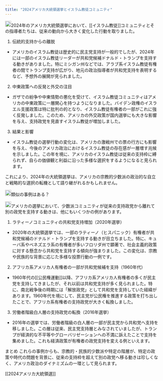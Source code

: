 ```yaml
---
title: "2024アメリカ大統領選挙とイスラム教徒コミュニティ"
---
```


<img src='https://scrapbox.io/api/pages/nishio/gpt/icon' alt='gpt.icon' height="19.5"/>2024年のアメリカ大統領選挙において、[[イスラム教徒]]コミュニティとその指導者たちは、従来の動向から大きく変化した行動を取りました。

1. 伝統的支持からの離脱
- アメリカのイスラム教徒は歴史的に民主党支持が一般的でしたが、2024年には一部のイスラム教徒リーダーが共和党候補ドナルド・トランプを支持する動きがありました。特にミシガン州などでは、アラブ系イスラム教徒有権者の間でトランプ支持が広がり、地元の政治指導者が共和党支持を表明するなど、予想外の展開が見られました。

2. 中東政策への反発と外交の注目
- ガザでの紛争や中東情勢の悪化を受けて、イスラム教徒コミュニティはアメリカの中東政策に一層関心を持つようになりました。バイデン政権のイスラエル支援政策は特に批判の的となり、イスラム教徒有権者の一部がこれに強く反発しました。このため、アメリカの外交政策が国内選挙にも大きな影響を与え、支持政党を見直すイスラム教徒が増加しました。

3. 結果と影響
- イスラム教徒の選挙行動の変化は、アメリカの激戦州での票の行方にも影響を与え、今後のアメリカ政治におけるイスラム教徒の存在感が一層増す兆候を示しました。この年を境に、アメリカのイスラム教徒は従来の支持枠に縛られず、自らの価値観と利益に沿った多様な選択をするようになると見られます。

これにより、2024年の大統領選挙は、アメリカの宗教的少数派の政治的な自立と戦略的な選択の転機として語り継がれるかもしれません。

<img src='https://scrapbox.io/api/pages/nishio/nishio/icon' alt='nishio.icon' height="19.5"/>類似の事例はある？

<img src='https://scrapbox.io/api/pages/nishio/gpt/icon' alt='gpt.icon' height="19.5"/>アメリカの選挙において、少数派コミュニティが従来の支持政党から離れて別の政党を支持する動きは、他にもいくつかの例があります。

1. ラティーノコミュニティの共和党支持増加（2020年選挙）
- 2020年の大統領選挙では、一部のラティーノ（ヒスパニック）有権者が共和党候補のドナルド・トランプを支持する動きが目立ちました。特に、キューバ系やベネズエラ系の有権者が多いフロリダ州で顕著で、社会主義的政策に対する懸念から共和党を支持する傾向が強まりました。この変化は、宗教や民族的な背景に応じた多様な投票行動の一例です。

2. アフリカ系アメリカ人有権者の一部が共和党候補を支持（1960年代）
- 1960年代の[[公民権運動]]以降、アフリカ系アメリカ人有権者の多くが民主党を支持してきましたが、それ以前は共和党支持が多く見られました。特に、南北戦争後の時期には「解放政党」として共和党を支持していた経緯があります。1960年代を境にして、民主党が公民権を推進する政策を打ち出したことで、アフリカ系有権者の支持政党が大きく転換しました。

3. 労働者階級白人層の支持政党の転換（2016年選挙）
- 2016年の選挙では、労働者階級の白人層の一部が民主党から共和党へ支持を移しました。この層は従来、民主党支持層とみなされていましたが、トランプが経済的な不平等やグローバリゼーションへの不満に訴えたことで支持を集めました。これも経済政策が有権者の政党支持を変える例といえます。

まとめ
これらの事例からも、宗教的・民族的少数派や特定の階層が、特定の政策や時代の問題を背景に、従来の支持枠を超えて別の政党へ移る動きは珍しくなく、アメリカ政治のダイナミズムの一環として見られます。


[[2024アメリカ大統領選]]
